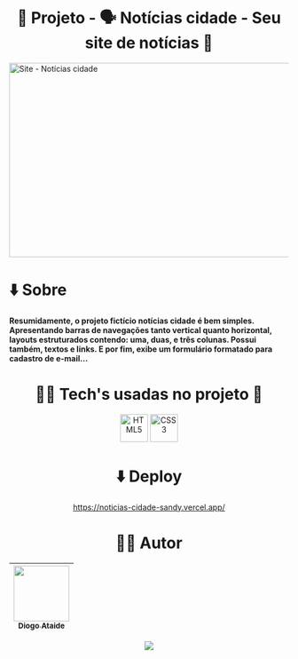 
 <h1 align="center"> 📂 Projeto - 🗣️ Notícias cidade - Seu site de notícias 📰</h1>
 
 <img src="https://github.com/diatsilva007/noticias-cidade/blob/main/.github/Notcias_cidade-Seu_site_de_Notcias.gif" alt="Site - Notícias cidade" width="1280" height="350">

 <h1 align="left"> ⬇️ Sobre </h1>

 **Resumidamente, o projeto fictício notícias cidade é bem simples. Apresentando barras de navegações tanto vertical quanto horizontal, layouts estruturados contendo: uma, duas, e três colunas. Possui também, textos e links. E por fim, exibe um formulário formatado para cadastro de e-mail...**

<div align="center">
 
 <h1> 👨‍💻 Tech's usadas no projeto 📁 </h1>

 <a href="https://developer.mozilla.org/en-US/docs/Glossary/HTML5" target="_blank" rel="noreferrer" align="center"><img src="https://raw.githubusercontent.com/danielcranney/readme-generator/main/public/icons/skills/html5-colored.svg" width="50" height="50" alt="HTML5" /></a>
 <a href="https://www.w3.org/TR/CSS/#css" target="_blank" rel="noreferrer"><img src="https://raw.githubusercontent.com/danielcranney/readme-generator/main/public/icons/skills/css3-colored.svg" width="50" height="50" alt="CSS3" /></a>

 <h1> ⬇️ Deploy </h1>

 https://noticias-cidade-sandy.vercel.app/

  # 🙅‍♂️ Autor
| [<img src="https://avatars.githubusercontent.com/u/143373573?v=4" width="100" height="100"><br><sub>Diogo Ataide</sub>](https://github.com/diatsilva007)
| :---: |

 <p><img src="http://img.shields.io/static/v1?label=STATUS&message=CONCLUIDO&color=GREEN&style=for-the-badge"/></p>

 </div>

